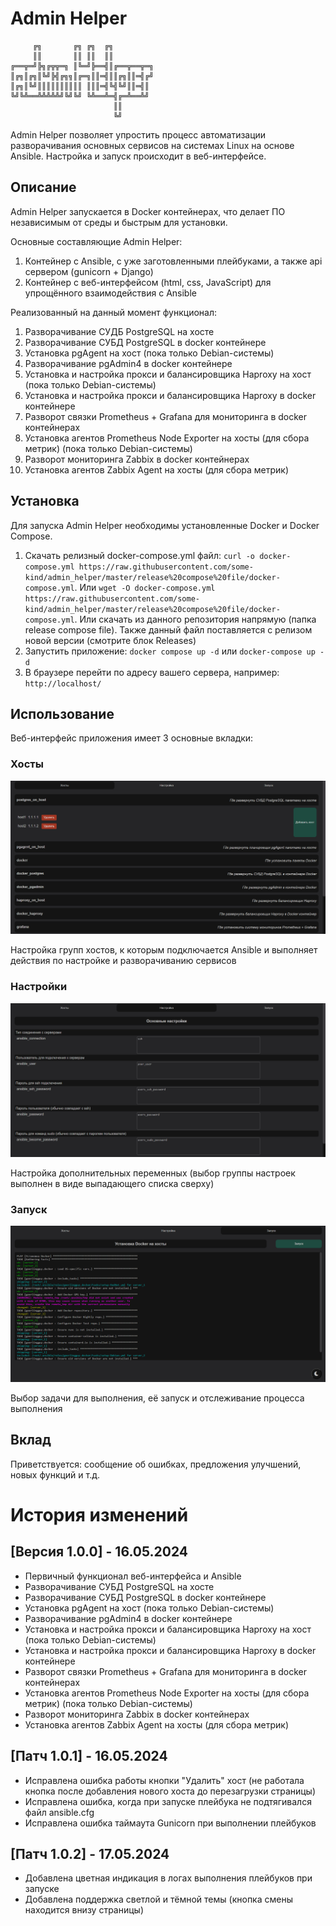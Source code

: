 # Admin Helper

         ╔╗       ╔╗ ╔╗  ╔╗
         ║║       ║║ ║║  ║║ 
    ╔══╦═╝╠╗╔╦╦═╗ ║╚═╝╠══╣║╔══╦══╦═╗ 
    ║╔╗║╔╗║╚╝╠╣╔╗╗║╔═╗║║═╣║║╔╗║║═╣╔╝
    ║╔╗║╚╝║║║║║║║║║║ ║║║═╣╚╣╚╝║║═╣║
    ╚╝╚╩══╩╩╩╩╩╝╚╝╚╝ ╚╩══╩═╣╔═╩══╩╝
                           ║║
                           ╚╝


Admin Helper позволяет упростить процесс автоматизации разворачивания основных сервисов на системах Linux на основе Ansible.
Настройка и запуск происходит в веб-интерфейсе.

## Описание

Admin Helper запускается в Docker контейнерах, что делает ПО независимым от среды и быстрым для установки.

Основные составляющие Admin Helper:
1) Контейнер с Ansible, с уже заготовленными плейбуками, а также api сервером (gunicorn + Django)
2) Контейнер с веб-интерфейсом (html, css, JavaScript) для упрощённого взаимодействия с Ansible

Реализованный на данный момент функционал:
1) Разворачивание СУДБ PostgreSQL на хосте
2) Разворачивание СУБД PostgreSQL в docker контейнере
3) Установка pgAgent на хост (пока только Debian-системы)
4) Разворачивание pgAdmin4 в docker контейнере
5) Установка и настройка прокси и балансировщика Haproxy на хост (пока только Debian-системы)
6) Установка и настройка прокси и балансировщика Haproxy в docker контейнере
7) Разворот связки Prometheus + Grafana для мониторинга в docker контейнерах
8) Установка агентов Prometheus Node Exporter на хосты (для сбора метрик) (пока только Debian-системы)
9) Разворот мониторинга Zabbix в docker контейнерах
10) Установка агентов Zabbix Agent на хосты (для сбора метрик)

## Установка

Для запуска Admin Helper необходимы установленные Docker и Docker Compose.

1. Скачать релизный docker-compose.yml файл: `curl -o docker-compose.yml https://raw.githubusercontent.com/some-kind/admin_helper/master/release%20compose%20file/docker-compose.yml`. 
Или `wget -O docker-compose.yml https://raw.githubusercontent.com/some-kind/admin_helper/master/release%20compose%20file/docker-compose.yml`.
Или скачать из данного репозитория напрямую (папка release compose file). Также данный файл поставляется с релизом новой версии (смотрите блок Releases)
2. Запустить приложение: `docker compose up -d` или `docker-compose up -d`
3. В браузере перейти по адресу вашего сервера, например: `http://localhost/`

## Использование

Веб-интерфейс приложения имеет 3 основные вкладки:
### Хосты
![Вкладка Хосты](README_images/page_hosts.png)

Настройка групп хостов, к которым подключается Ansible и выполняет действия по настройке и разворачиванию сервисов

### Настройки
![Вкладка Настройки](README_images/page_settings.png)

Настройка дополнительных переменных (выбор группы настроек выполнен в виде выпадающего списка сверху)

### Запуск
![Вкладка Запуск](README_images/page_run.png)

Выбор задачи для выполнения, её запуск и отслеживание процесса выполнения

## Вклад

Приветствуется: сообщение об ошибках, предложения улучшений, новых функций и т.д.


# История изменений

## [Версия 1.0.0] - 16.05.2024

- Первичный функционал веб-интерфейса и Ansible
- Разворачивание СУБД PostgreSQL на хосте
- Разворачивание СУБД PostgreSQL в docker контейнере
- Установка pgAgent на хост (пока только Debian-системы)
- Разворачивание pgAdmin4 в docker контейнере
- Установка и настройка прокси и балансировщика Haproxy на хост (пока только Debian-системы)
- Установка и настройка прокси и балансировщика Haproxy в docker контейнере
- Разворот связки Prometheus + Grafana для мониторинга в docker контейнерах
- Установка агентов Prometheus Node Exporter на хосты (для сбора метрик) (пока только Debian-системы)
- Разворот мониторинга Zabbix в docker контейнерах
- Установка агентов Zabbix Agent на хосты (для сбора метрик)

## [Патч 1.0.1] - 16.05.2024

- Исправлена ошибка работы кнопки "Удалить" хост (не работала кнопка после добавления нового хоста до перезагрузки страницы)
- Исправлена ошибка, когда при запуске плейбука не подтягивался файл ansible.cfg
- Исправлена ошибка таймаута Gunicorn при выполнении плейбуков 

## [Патч 1.0.2] - 17.05.2024

- Добавлена цветная индикация в логах выполнения плейбуков при запуске
- Добавлена поддержка светлой и тёмной темы (кнопка смены находится внизу страницы)

